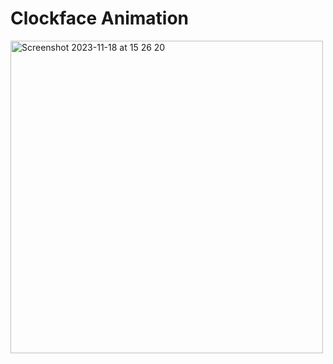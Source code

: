 # Clockface Animation

<img width="500" alt="Screenshot 2023-11-18 at 15 26 20" src="https://github.com/xeweva/Clockface-Animation/assets/54597813/2043ab2d-118d-4089-94b0-36305d56cdd4">
